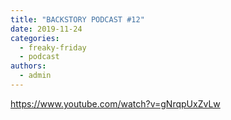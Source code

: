 ```yaml
---
title: "BACKSTORY PODCAST #12"
date: 2019-11-24
categories: 
  - freaky-friday
  - podcast
authors: 
  - admin
---
```


https://www.youtube.com/watch?v=gNrqpUxZvLw
